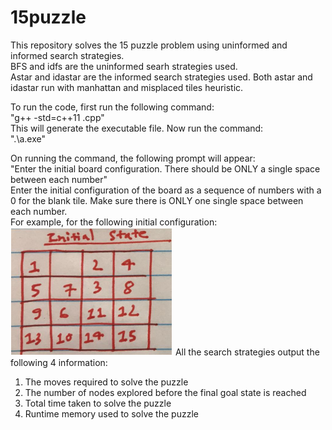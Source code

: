 # 15puzzle
This repository solves the 15 puzzle problem using uninformed and informed search strategies.  
BFS and idfs are the uninformed searh strategies used.  
Astar and idastar are the informed search strategies used. Both astar and idastar run with manhattan and misplaced tiles heuristic.  
  
To run the code, first run the following command:  
"g++ -std=c++11 <file name>.cpp"  
This will generate the executable file. Now run the command:  
".\a.exe"  
  
On running the command, the following prompt will appear:  
"Enter the initial board configuration. There should be ONLY a single space between each number"  
Enter the initial configuration of the board as a sequence of numbers with a 0 for the blank tile. Make sure there is ONLY one single space between each number.  
For example, for the following initial configuration:  
![alt text](https://github.com/sarthakja/15puzzle/blob/main/15puzzle_example_initial_state.png?raw=true)
All the search strategies output the following 4 information:  
1. The moves required to solve the puzzle
2. The number of nodes explored before the final goal state is reached
3. Total time taken to solve the puzzle
4. Runtime memory used to solve the puzzle
